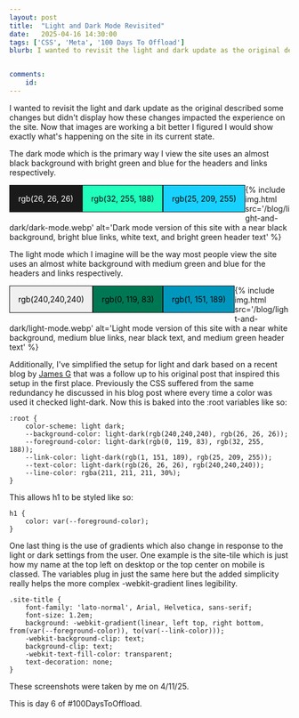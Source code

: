 ```yaml
---
layout: post
title:  "Light and Dark Mode Revisited"
date:   2025-04-16 14:30:00
tags: ['CSS', 'Meta', '100 Days To Offload']
blurb: I wanted to revisit the light and dark update as the original described some changes but didn't display how these changes impacted the experience on the site. Now that images are working a bit better I figured I would show exactly what's happening on the site in its current state.


comments:
    id: 
---
```


<style>
.box {
  float: left;
  /* height: 50px; */
  /* width: 50px; */
  padding: 15px;
  text-align: center;
  vertical-align: center;
  margin-bottom: 15px;
  border: 1px solid light-dark(rgb(26, 26, 26), rgb(240,240,240));
  color: black;
  /* clear: both; */
}
.white {background-color: rgb(240,240,240);}
.black {background-color: rgb(26, 26, 26);color:white;}
.medium-green {background-color: rgb(0, 119, 83);}
.bright-green {background-color: rgb(32, 255, 188);}
.medium-blue {background-color: rgb(1, 151, 189);}
.bright-blue {background-color: rgb(25, 209, 255);}
</style>

I wanted to revisit the light and dark update as the original described some changes but didn't display how these changes impacted the experience on the site. Now that images are working a bit better I figured I would show exactly what's happening on the site in its current state.

The dark mode which is the primary way I view the site uses an almost black background with bright green and blue for the headers and links respectively.

<div class="box black">rgb(26, 26, 26)</div><div class="box bright-green">rgb(32, 255, 188)</div><div class="box bright-blue">rgb(25, 209, 255)</div>

{% include img.html src='/blog/light-and-dark/dark-mode.webp' alt='Dark mode version of this site with a near black background, bright blue links, white text, and bright green header text' %}

The light mode which I imagine will be the way most people view the site uses an almost white background with medium green and blue for the headers and links respectively.

<div class="box white">rgb(240,240,240)</div><div class="box medium-green">rgb(0, 119, 83)</div><div class="box medium-blue">rgb(1, 151, 189)</div>

{% include img.html src='/blog/light-and-dark/light-mode.webp' alt='Light mode version of this site with a near white background, medium blue links, near black text, and medium green header text' %}

Additionally, I've simplified the setup for light and dark based on a recent blog by [James G] that was a follow up to his original post that inspired this setup in the first place. Previously the CSS suffered from the same redundancy he discussed in his blog post where every time a color was used it checked light-dark. Now this is baked into the :root variables like so:

~~~
:root {
    color-scheme: light dark;
    --background-color: light-dark(rgb(240,240,240), rgb(26, 26, 26));
    --foreground-color: light-dark(rgb(0, 119, 83), rgb(32, 255, 188));
    --link-color: light-dark(rgb(1, 151, 189), rgb(25, 209, 255));
    --text-color: light-dark(rgb(26, 26, 26), rgb(240,240,240));
    --line-color: rgba(211, 211, 211, 30%);
}
~~~

This allows h1 to be styled like so:

~~~
h1 {
    color: var(--foreground-color);
} 
~~~

One last thing is the use of gradients which also change in response to the light or dark settings from the user. One example is the site-tile which is just how my name at the top left on desktop or the top center on mobile is classed. The variables plug in just the same here but the added simplicity really helps the more complex -webkit-gradient lines legibility.

~~~
.site-title {
    font-family: 'lato-normal', Arial, Helvetica, sans-serif;
    font-size: 1.2em;
    background: -webkit-gradient(linear, left top, right bottom, from(var(--foreground-color)), to(var(--link-color)));
    -webkit-background-clip: text;
    background-clip: text;
    -webkit-text-fill-color: transparent;
    text-decoration: none;
}
~~~

These screenshots were taken by me on 4/11/25.

This is day 6 of #100DaysToOffload.

[James G]: https://jamesg.blog/2025/04/03/light-dark-root